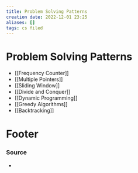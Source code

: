 ```yaml
---
title: Problem Solving Patterns
creation date: 2022-12-01 23:25
aliases: []
tags: cs filed
---
```


# Problem Solving Patterns


- [[Frequency Counter]]
- [[Multiple Pointers]]
- [[Sliding Window]]
- [[Divide and Conquer]]
- [[Dynamic Programming]]
- [[Greedy Algorithms]]
- [[Backtracking]]

# Footer
### Source
- 


